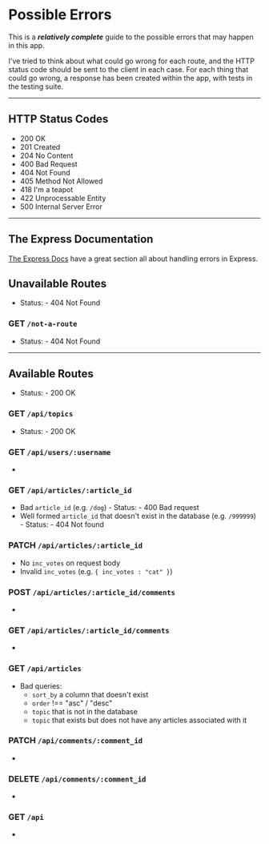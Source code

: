 # Possible Errors

This is a _**relatively complete**_ guide to the possible errors that may happen in this app.

I've tried to think about what could go wrong for each route, and the HTTP status code should be sent to the client in each case.
For each thing that could go wrong, a response has been created within the app, with tests in the testing suite.

---

## HTTP Status Codes

- 200 OK
- 201 Created
- 204 No Content
- 400 Bad Request
- 404 Not Found
- 405 Method Not Allowed
- 418 I'm a teapot
- 422 Unprocessable Entity
- 500 Internal Server Error

---

## The Express Documentation

[The Express Docs](https://expressjs.com/en/guide/error-handling.html) have a great section all about handling errors in Express.

## Unavailable Routes

- Status: - 404 Not Found

### GET `/not-a-route`

- Status: - 404 Not Found

---

## Available Routes

- Status: - 200 OK

### GET `/api/topics`

- Status: - 200 OK

### GET `/api/users/:username`

-

### GET `/api/articles/:article_id`

- Bad `article_id` (e.g. `/dog`) - Status: - 400 Bad request
- Well formed `article_id` that doesn't exist in the database (e.g. `/999999`) - Status: - 404 Not found

### PATCH `/api/articles/:article_id`

- No `inc_votes` on request body
- Invalid `inc_votes` (e.g. `{ inc_votes : "cat" }`)

### POST `/api/articles/:article_id/comments`

-

### GET `/api/articles/:article_id/comments`

-

### GET `/api/articles`

- Bad queries:
  - `sort_by` a column that doesn't exist
  - `order` !== "asc" / "desc"
  - `topic` that is not in the database
  - `topic` that exists but does not have any articles associated with it

### PATCH `/api/comments/:comment_id`

-

### DELETE `/api/comments/:comment_id`

-

### GET `/api`

-

